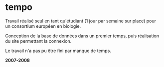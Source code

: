 # tempo
Travail réalisé seul en tant qu'étudiant (1 jour par semaine sur place) pour un consortium européen en biologie.

Conception de la base de données dans un premier temps, puis réalisation du site permettant la connexion.

Le travail n'a pas pu être fini par manque de temps.

**2007-2008**
